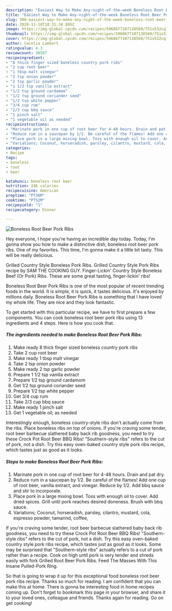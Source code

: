 ```yaml
---
description: "Easiest Way to Make Any-night-of-the-week Boneless Root Beer Pork Ribs"
title: "Easiest Way to Make Any-night-of-the-week Boneless Root Beer Pork Ribs"
slug: 300-easiest-way-to-make-any-night-of-the-week-boneless-root-beer-pork-ribs
date: 2020-11-10T18:31:34.895Z
image: https://img-global.cpcdn.com/recipes/5968677107138560/751x532cq70/boneless-root-beer-pork-ribs-recipe-main-photo.jpg
thumbnail: https://img-global.cpcdn.com/recipes/5968677107138560/751x532cq70/boneless-root-beer-pork-ribs-recipe-main-photo.jpg
cover: https://img-global.cpcdn.com/recipes/5968677107138560/751x532cq70/boneless-root-beer-pork-ribs-recipe-main-photo.jpg
author: Cecelia Lambert
ratingvalue: 4.3
reviewcount: 36597
recipeingredient:
- "8 thick finger sized boneless country pork ribs"
- "2 cup root beer"
- "1 tbsp malt vinegar"
- "2 tsp onion powder"
- "2 tsp garlic powder"
- "1 1/2 tsp vanilla extract"
- "1/2 tsp ground cardamom"
- "1/2 tsp ground coriander seed"
- "1/2 tsp white pepper"
- "3/4 cup rum"
- "2/3 cup bbq sauce"
- "1 pinch salt"
- "1 vegetable oil as needed"
recipeinstructions:
- "Marinate pork in one cup of root beer for 4-48 hours. Drain and pat dry."
- "Reduce rum in a saucepan by 1/2. Be careful of the flames! Add one cup of root beer, vanilla extract, and vinegar. Reduce by 1/2. Add bbq sauce and stir to incorporate."
- "Place pork in a large mixing bowl. Toss with enough oil to cover. Add dried spices. Grill until pork reaches desired doneness. Brush with bbq sauce."
- "Variations; Coconut, horseradish, parsley, cilantro, mustard, cola, espresso powder, tamarind, coffee,"
categories:
- Recipe
tags:
- boneless
- root
- beer

katakunci: boneless root beer 
nutrition: 246 calories
recipecuisine: American
preptime: "PT36M"
cooktime: "PT52M"
recipeyield: "1"
recipecategory: Dinner

---
```



![Boneless Root Beer Pork Ribs](https://img-global.cpcdn.com/recipes/5968677107138560/751x532cq70/boneless-root-beer-pork-ribs-recipe-main-photo.jpg)

Hey everyone, I hope you're having an incredible day today. Today, I'm gonna show you how to make a distinctive dish, boneless root beer pork ribs. One of my favorites. This time, I'm gonna make it a little bit tasty. This will be really delicious.

Grilled Country Style Boneless Pork Ribs. Grilled Country Style Pork Ribs recipe by SAM THE COOKING GUY. Finger-Lickin&#39; Country Style Boneless Beef (Or Pork) Ribs. These are some great tasting, finger-lickin&#39; ribs!

Boneless Root Beer Pork Ribs is one of the most popular of recent trending foods in the world. It is simple, it is quick, it tastes delicious. It's enjoyed by millions daily. Boneless Root Beer Pork Ribs is something that I have loved my whole life. They are nice and they look fantastic.


To get started with this particular recipe, we have to first prepare a few components. You can cook boneless root beer pork ribs using 13 ingredients and 4 steps. Here is how you cook that.

<!--inarticleads1-->

##### The ingredients needed to make Boneless Root Beer Pork Ribs:

1. Make ready 8 thick finger sized boneless country pork ribs
1. Take 2 cup root beer
1. Make ready 1 tbsp malt vinegar
1. Take 2 tsp onion powder
1. Make ready 2 tsp garlic powder
1. Prepare 1 1/2 tsp vanilla extract
1. Prepare 1/2 tsp ground cardamom
1. Get 1/2 tsp ground coriander seed
1. Prepare 1/2 tsp white pepper
1. Get 3/4 cup rum
1. Take 2/3 cup bbq sauce
1. Make ready 1 pinch salt
1. Get 1 vegetable oil; as needed


Interestingly enough, boneless country-style ribs don&#39;t actually come from the ribs. Place boneless ribs on top of onions. If you&#39;re craving some tender, root beer barbecue slathered baby back rib goodness, you need to try these Crock Pot Root Beer BBQ Ribs! &#34;Southern-style ribs&#34; refers to the cut of pork, not a dish. Try this easy oven-baked country style pork ribs recipe, which tastes just as good as it looks. 

<!--inarticleads2-->

##### Steps to make Boneless Root Beer Pork Ribs:

1. Marinate pork in one cup of root beer for 4-48 hours. Drain and pat dry.
1. Reduce rum in a saucepan by 1/2. Be careful of the flames! Add one cup of root beer, vanilla extract, and vinegar. Reduce by 1/2. Add bbq sauce and stir to incorporate.
1. Place pork in a large mixing bowl. Toss with enough oil to cover. Add dried spices. Grill until pork reaches desired doneness. Brush with bbq sauce.
1. Variations; Coconut, horseradish, parsley, cilantro, mustard, cola, espresso powder, tamarind, coffee,


If you&#39;re craving some tender, root beer barbecue slathered baby back rib goodness, you need to try these Crock Pot Root Beer BBQ Ribs! &#34;Southern-style ribs&#34; refers to the cut of pork, not a dish. Try this easy oven-baked country style pork ribs recipe, which tastes just as good as it looks. Some may be surprised that &#34;Southern-style ribs&#34; actually refers to a cut of pork rather than a recipe. Cook on high until pork is very tender and shreds easily with fork Grilled Root Beer Pork Ribs. Feed The Masses With This Insane Pulled-Pork Ring. 

So that is going to wrap it up for this exceptional food boneless root beer pork ribs recipe. Thanks so much for reading. I am confident that you can make this at home. There is gonna be interesting food in home recipes coming up. Don't forget to bookmark this page in your browser, and share it to your loved ones, colleague and friends. Thanks again for reading. Go on get cooking!
